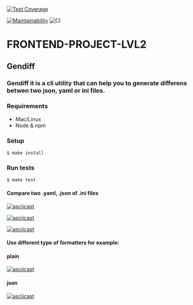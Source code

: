 

[![Test Coverage](https://api.codeclimate.com/v1/badges/a99a88d28ad37a79dbf6/test_coverage)](https://codeclimate.com/github/codeclimate/codeclimate/test_coverage)


[![Maintainability](https://api.codeclimate.com/v1/badges/108e0ed7654718b0e6b7/maintainability)](https://codeclimate.com/github/manyautika/frontend-project-lvl2/maintainability)
![CI](https://github.com/manyautika/frontend-project-lvl2/workflows/CI/badge.svg)

# FRONTEND-PROJECT-LVL2
## Gendiff 
### Gendiff it is a cli utility that can help you to generate differens betwen two json, yaml or ini files. 
### Requirements
* Mac/Linux
* Node & npm
### Setup

```
$ make install
```
### Run tests

```
$ make test
```
#### Compare two .yaml, .json  of .ini files

[![asciicast](https://asciinema.org/a/367645.svg)](https://asciinema.org/a/367645)



[![asciicast](https://asciinema.org/a/367647.svg)](https://asciinema.org/a/367647)



[![asciicast](https://asciinema.org/a/367650.svg)](https://asciinema.org/a/367650)

#### Use different type of formatters for example:

#### plain

[![asciicast](https://asciinema.org/a/365650.svg)](https://asciinema.org/a/365650)

#### json

[![asciicast](https://asciinema.org/a/366302.svg)](https://asciinema.org/a/366302)
